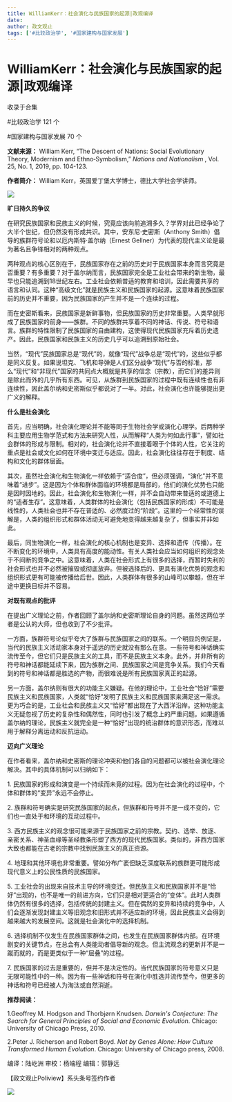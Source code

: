 ```yaml
---
title: WilliamKerr：社会演化与民族国家的起源|政观编译
date: 
author: 政文观止
tags: ['#比较政治学', '#国家建构与国家发展']
---
```

# WilliamKerr：社会演化与民族国家的起源|政观编译


收录于合集

#比较政治学 121 个

#国家建构与国家发展 70 个

**文献来源：** William Kerr, “The Descent of Nations: Social Evolutionary Theory,
Modernism and Ethno‐Symbolism,” _Nations and Nationalism_ , Vol. 25, No. 1,
2019, pp. 104-123.

  

 **作者简介：** William Kerr，英国爱丁堡大学博士，德比大学社会学讲师。

![](/images/213/2.jpeg)

  

  

 **旷日持久的争议**

  

在研究民族国家和民族主义的时候，究竟应该向前追溯多久？学界对此已经争论了大半个世纪，但仍然没有形成共识。其中，安东尼·史密斯（Anthony
Smith）倡导的族群符号论和以厄内斯特·盖尔纳（Ernest Gellner）为代表的现代主义论是最为著名且争锋相对的两种观点。

  

两种观点的核心区别在于，民族国家存在之前的历史对于民族国家本身而言究竟是否重要？有多重要？对于盖尔纳而言，民族国家完全是工业社会带来的新生物，最早也只能追溯到18世纪左右。工业社会依赖普适的教育和培训，因此需要共享的语言和认同。这种“高级文化”就是民族主义和民族国家的起源。这意味着民族国家前的历史并不重要，因为民族国家的产生并不是一个连续的过程。

  

而在史密斯看来，民族国家是新鲜事物，但民族国家的历史非常重要。人类早就形成了民族国家的前身——族群。不同的族群共享着不同的神话、传说、符号和语言。族群的特性限制了民族国家的自由建构，这使得现代民族国家充斥着历史遗产。因此，民族国家和民族主义的历史几乎可以追溯到原始社会。

  

当然，“现代”民族国家总是“现代”的，就像“现代”战争总是“现代”的，这些似乎都是同义反复。如果说坦克、飞机和导弹是人们区分战争“现代”与否的标准，那么“现代”和“非现代”国家的共同点大概就是共享的信念（宗教），而它们的差异则是除此而外的几乎所有东西。可见，从族群到民族国家的过程中既有连续性也有非连续性，因此盖尔纳和史密斯似乎都说对了一半。对此，社会演化也许能够提出更广义的解释。

  

 **什么是社会演化**

  

首先，应当明确，社会演化理论并不能等同于生物社会学或演化心理学。后两种学科主要应用生物学范式和方法来研究人性，从而解释“人类为何如此行事”，譬如社会群体的形成与限制。相对的，社会演化论并不直接着眼于个体的人性，它关注的重点是社会或文化如何在环境中变迁与适应。因此，社会演化往往存在于制度、结构和文化的群体层面。

  

其次，虽然社会演化和生物演化一样依赖于“适合度”，但必须强调，“演化”并不意味着“进步”。这是因为个体和群体面临的环境都是局部的，他们的演化优势也只能是因时因地的。因此，社会演化和生物演化一样，并不会自动带来普适的或道德上的“适者生存”。这意味着，人类群体的社会演化（包括民族国家的形成）不可能是线性的，人类社会也并不存在普适的、必然度过的“阶段”。这里的一个经常性的误解是，人类的组织形式和群体活动无可避免地变得越来越复杂了，但事实并非如此。

  

最后，同生物演化一样，社会演化的核心机制也是变异、选择和遗传（传播）。在不断变化的环境中，人类具有高度的能动性。有关人类社会应当如何组织的观念处于不间断的竞争之中。这意味着，人类在社会形式上有很多的选择，而暂时失利的社会形式也并不必然被摧毁或彻底放弃。但被选择后的、更具有演化优势的观念和组织形式更有可能被传播给后世。因此，人类群体有很多的山峰可以攀越，但在半途中更换目标并不容易。

  

 **对既有观点的批评**

  

在提出广义理论之前，作者回顾了盖尔纳和史密斯理论自身的问题。虽然这两位学者是公认的大师，但也收到了不少批评。

  

一方面，族群符号论似乎夸大了族群与民族国家之间的联系。一个明显的例证是，当代的民族主义活动家本身对于遥远的历史就没有那么在意。一些符号和神话确实流传至今，但它们只是民族主义的工具，而不是民族主义本身。此外，并非所有的符号和神话都能延续下来，因为族群之间、民族国家之间是竞争关系。我们今天看到的符号和神话都是胜选的产物，而很难说是所有民族国家真正的起源。

  

另一方面，盖尔纳则有很大的功能主义嫌疑。在他的理论中，工业社会“恰好”需要民族主义和民族国家，人类就“恰好”发明了民族主义和民族国家来满足这一需求。更为巧合的是，工业社会和民族主义又“恰好”都出现在了大西洋沿岸。这种功能主义无疑忽视了历史的复杂性和偶然性，同时也引发了概念上的严重问题。如果遵循盖尔纳的理论，民族主义就完全是一种“恰好”出现的统治群体的意识形态，而难以用于解释分离运动和反抗运动。

  

 **迈向广义理论**

  

在作者看来，盖尔纳和史密斯的理论冲突和他们各自的问题都可以被社会演化理论解决。其中的具体机制可以归纳如下：

1\. 民族国家的形成和演变是一个持续而未竟的过程。因为在社会演化的过程中，个体和群体的“变异”永远不会停止。

2\. 族群和符号确实是研究民族国家的起点，但族群和符号并不是一成不变的，它们也一直处于和环境的互动过程中。

3\.
西方民族主义的观念很可能来源于民族国家之前的宗教。契约、选举、放逐、亲密关系、神圣血缘等圣经教条形塑了西方的现代民族国家。类似的，非西方国家大致也都能在古老的宗教中找到民族主义的真正资源。

4\. 地理和其他环境也非常重要。譬如分布广袤但缺乏深度联系的族群更可能形成现代意义上的公民性质的民族国家。

5\.
工业社会的出现来自技术主导的环境变迁。但民族主义和民族国家并不是“恰好”出现的，也不是唯一的前进方向，它们只是相对更适合的“变体”。此时人类群体仍然有很多的选择，包括传统的封建主义。但在偶然的变异和持续的竞争中，人们会逐渐发现封建主义等旧观念和旧形式并不适应新的环境，因此民族主义会得到越来越大的发展空间。这就是社会演化中的选择机制。

6\.
选择机制不仅发生在民族国家群体之间，也发生在民族国家群体内部。在环境剧变的关键节点，在总会有人类能动者倡导新的观念。但主流观念的更新并不是一蹴而就的，而是更类似于一种“层叠”的过程。

7\.
民族国家的过去是重要的，但并不是决定性的。当代民族国家的符号意义只是无限可能性中的一种。因为有一些神话和符号在演化中胜选并流传至今，但更多的神话和符号已经被人为淘汰或自然消逝。

  

 **推荐阅读：**

1.Geoffrey M. Hodgson and Thorbjørn Knudsen. _Darwin's Conjecture: The Search
for General Principles of Social and Economic Evolution_. Chicago: University
of Chicago Press, 2010.

2.Peter J. Richerson and Robert Boyd. _Not by Genes Alone: How Culture
Transformed Human Evolution_. Chicago: University of Chicago press, 2008.

  

编译：陆屹洲 审校：杨端程 编辑：郭静远

【政文观止Poliview】系头条号签约作者

  

![](/images/213/3.jpeg)

  

